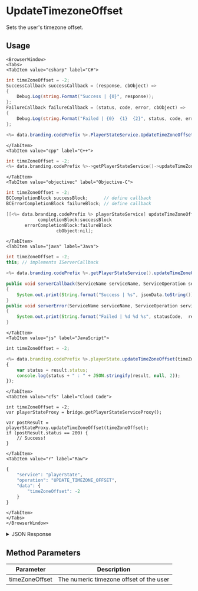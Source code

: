 # UpdateTimezoneOffset

Sets the user's timezone offset.

<PartialServop service_name="playerState" operation_name="UPDATE_TIMEZONE_OFFSET" />

## Usage

```mdx-code-block
<BrowserWindow>
<Tabs>
<TabItem value="csharp" label="C#">
```

```csharp
int timeZoneOffset = -2;
SuccessCallback successCallback = (response, cbObject) =>
{
    Debug.Log(string.Format("Success | {0}", response));
};
FailureCallback failureCallback = (status, code, error, cbObject) =>
{
    Debug.Log(string.Format("Failed | {0}  {1}  {2}", status, code, error));
};

<%= data.branding.codePrefix %>.PlayerStateService.UpdateTimeZoneOffset(timeZoneOffset, successCallback, failureCallback);
```

```mdx-code-block
</TabItem>
<TabItem value="cpp" label="C++">
```

```cpp
int timeZoneOffset = -2;
<%= data.branding.codePrefix %>->getPlayerStateService()->updateTimeZoneOffset(timeZoneOffset, this);
```

```mdx-code-block
</TabItem>
<TabItem value="objectivec" label="Objective-C">
```

```objectivec
int timeZoneOffset = -2;
BCCompletionBlock successBlock;      // define callback
BCErrorCompletionBlock failureBlock; // define callback

[[<%= data.branding.codePrefix %> playerStateService] updateTimeZoneOffset:timeZoneOffset
            completionBlock:successBlock
       errorCompletionBlock:failureBlock
                   cbObject:nil];
```

```mdx-code-block
</TabItem>
<TabItem value="java" label="Java">
```

```java
int timeZoneOffset = -2;
this; // implements IServerCallback

<%= data.branding.codePrefix %>.getPlayerStateService().updateTimeZoneOffset(timeZoneOffset, this);

public void serverCallback(ServiceName serviceName, ServiceOperation serviceOperation, JSONObject jsonData)
{
    System.out.print(String.format("Success | %s", jsonData.toString()));
}
public void serverError(ServiceName serviceName, ServiceOperation serviceOperation, int statusCode, int reasonCode, String jsonError)
{
    System.out.print(String.format("Failed | %d %d %s", statusCode,  reasonCode, jsonError.toString()));
}
```

```mdx-code-block
</TabItem>
<TabItem value="js" label="JavaScript">
```

```javascript
int timeZoneOffset = -2;

<%= data.branding.codePrefix %>.playerState.updateTimeZoneOffset(timeZoneOffset, result =>
{
	var status = result.status;
	console.log(status + " : " + JSON.stringify(result, null, 2));
});
```

```mdx-code-block
</TabItem>
<TabItem value="cfs" label="Cloud Code">
```

```cfscript
int timeZoneOffset = -2;
var playerStateProxy = bridge.getPlayerStateServiceProxy();

var postResult = playerStateProxy.updateTimeZoneOffset(timeZoneOffset);
if (postResult.status == 200) {
    // Success!
}
```

```mdx-code-block
</TabItem>
<TabItem value="r" label="Raw">
```

```r
{
	"service": "playerState",
	"operation": "UPDATE_TIMEZONE_OFFSET",
	"data": {
		"timeZoneOffset": -2
	}
}
```

```mdx-code-block
</TabItem>
</Tabs>
</BrowserWindow>
```

<details>
<summary>JSON Response</summary>

```json
{
    "status":200,
    "data":
    {
        "timeZoneOffset": -2
    }
}
```
</details>

## Method Parameters
Parameter | Description
--------- | -----------
timeZoneOffset | The numeric timezone offset of the user


